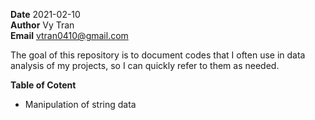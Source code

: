 **Date** 2021-02-10  
**Author** Vy Tran  
**Email** vtran0410@gmail.com  

The goal of this repository is to document codes that I often use in data analysis of my projects, so I can quickly refer to them as needed. 
  
**Table of Cotent**  
* Manipulation of string data  


